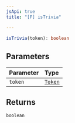 ```yaml
---
jsApi: true
title: "[F] isTrivia"

---
```

```ts
isTrivia(token): boolean
```

## Parameters

| Parameter | Type |
| :------ | :------ |
| `token` | [`Token`](Enumeration.Token.md) |

## Returns

`boolean`
